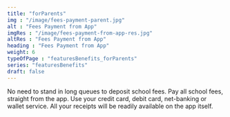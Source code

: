```yaml
---
title: "forParents"        
img : "/image/fees-payment-parent.jpg"
alt : "Fees Payment from App"
imgRes : "/image/fees-payment-from-app-res.jpg"
altRes : "Fees Payment from App"
heading : "Fees Payment from App"
weight: 6
typeOfPage : "featuresBenefits_forParents"
series: "featuresBenefits"
draft: false
---
```


No need to stand in long queues to deposit school fees. Pay all school fees, straight from the app. Use your credit card, debit card, net-banking or wallet service. All your receipts will be readily available on the app itself.
        